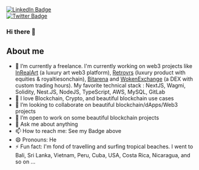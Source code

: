 <div id="badges">
  <a href="https://www.linkedin.com/in/gilles-bruno-63281a33/">
    <img src="https://img.shields.io/badge/LinkedIn-blue?style=for-the-badge&logo=linkedin&logoColor=white" alt="LinkedIn Badge"/>
  </a>
</div>

<div id="badgesTwitter">
  <a href="https://x.com/0xGbRun0">
    <img src="https://img.shields.io/badge/Twitter-1DA1F2?style=for-the-badge&logo=twitter&logoColor=white" alt="Twitter Badge"/>
  </a>
</div>



### Hi there 👋

## About me

- 🔭 I’m currently a freelance. I'm currently working on web3 projects like [InRealArt](https://inrealart.com) (a luxury art web3 platform), [Retrovrs](https://company.retrovrs.com) (luxury product with equities & royaltiesonchain), [Bitarena](https://bitarena.app) and [WokenExchange](https://woken.exchange) (a DEX with custom trading hours). My favorite technical stack : NextJS, Wagmi, Solidity, Nest.JS, NodeJS, TypeScript, AWS, MySQL, GitLab 
- 🌱 I love Blockchain, Crypto, and beautiful blockchain use cases 
- 👯 I’m looking to collaborate on beautiful blockchain/dApps/Web3 projects
- 🤔 I’m open to work on some beautiful blockchain projects
- 💬 Ask me about anything
- 📫 How to reach me: See my Badge above
- 😄 Pronouns: He
-  ⚡ Fun fact: I'm fond of travelling and surfing tropical beaches. 
I went to Bali, Sri Lanka, Vietnam, Peru, Cuba, USA, Costa Rica, Nicaragua, and so on ... 

